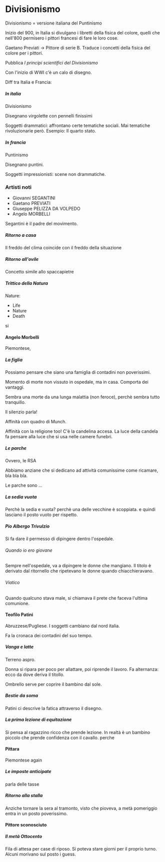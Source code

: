 # Divisionismo

Divisionismo = versione italiana del Puntinismo

Inizio del 900, in Italia si divulgano i libretti della fisica del colore, quelli che nell'800 permisero i pittori francesi di fare le loro cose.

Gaetano Previati → Pittore di serie B. Traduce i concetti della fisica del colore per i pittori.

Pubblica *I principi scientifici del Divisionismo*

Con l'inizio di WWI c'è un calo di disegno.

Diff tra Italia e Francia:
##### In italia
Divisionismo

Disegnano virgolette con pennelli finissimi

Soggetti drammatici: affrontano certe tematiche sociali.
Mai tematiche rivoluzionarie però. Esempio: Il quarto stato.

##### In francia

Puntinismo

Disegnano puntini.

Soggetti impressionisti: scene non drammatiche.

### Artisti noti

+ Giovanni SEGANTINI
+ Gaetano PREVIATI
+ Giuseppe PELIZZA DA VOLPEDO
+ Angelo MORBELLI

Segantini è il padre del movimento.

##### Ritorno a casa
Il freddo del clima coincide con il freddo della situazione

##### Ritorno all'ovile
Concetto simile allo spaccapietre

##### Trittico della Natura
Nature:
+ Life
+ Nature
+ Death

si

#### Angelo Morbelli

Piemontese, 

##### La figlia

Possiamo pensare che siano una famiglia di contadini non poverissimi.

Momento di morte non vissuto in ospedale, ma in casa. Comporta dei vantaggi.

Sembra una morte da una lunga malattia (non feroce), perchè sembra tutto tranquillo.

Il silenzio parla!

Affinità con quadro di Munch.

Affinità con la religione too! C'è la candelina accesa. La luce della candela fa pensare alla luce che si usa nelle camere funebri.

##### Le parche

Ovvero, le RSA

Abbiamo anziane che si dedicano ad attività comunissime come ricamare, bla bla bla.

Le parche sono ...

##### La sedia vuota

Perchè la sedia e vuota? perchè una delle vecchine è scoppiata. e quindi lasciano il posto vuoto per rispetto.

##### Pio Albergo Trivulzio

Si fa dare il permesso di dipingere dentro l'ospedale.

###### Quando io ero giovane

Sempre nell'ospedale, va a dipingere le donne che mangiano. Il titolo è derivato dal ritornello che ripetevano le donne quando chiacchieravano.

###### Viatico

Quando qualcuno stava male, si chiamava il prete che faceva l'ultima comunione.

#### Teofilo Patini

Abruzzese/Pugliese. I soggetti cambiano dal nord italia.

Fa la cronaca dei contadini del suo tempo.

##### Vanga e latte

Terreno aspro.

Donna si ripara per poco per allattare, poi riprende il lavoro. Fa alternanza: ecco da dove deriva il titollo.

Ombrello serve per coprire il bambino dal sole.

##### Bestie da soma

Patini ci descrive la fatica attraverso il disegno.

##### La prima lezione di equitazione

Si pensa al ragazzino ricco che prende lezione. In realtà è un bambino piccolo che prende confidenza con il cavallo. perche

#### Pittara

Piemontese again

##### Le imposte anticipate

parla delle tasse

##### Ritorno alla stalla

Anziche tornare la sera al tramonto, visto che pioveva, a metà pomeriggio entra in un posto poverissimo.

#### Pittore sconosciuto

##### Il metà Ottocento

Fila di attesa per case di riposo. Si poteva stare giorni per il proprio turno. Alcuni morivano sul posto i guess. 
